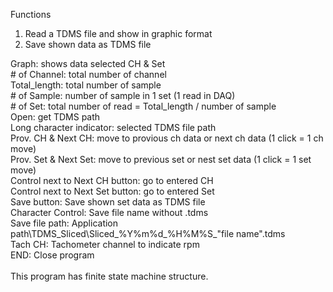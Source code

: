 Functions<br>
1. Read a TDMS file and show in graphic format<br>
2. Save shown data as TDMS file<br>

Graph: shows data selected CH & Set<br>
&#35; of Channel: total number of channel <br>
Total_length: total number of sample<br>
&#35; of Sample: number of sample in 1 set (1 read in DAQ)<br>
&#35; of Set: total number of read = Total_length / number of sample<br>
Open: get TDMS path<br>
Long character indicator: selected TDMS file path<br>
Prov. CH & Next CH: move to provious ch data or next ch data (1 click = 1 ch move)<br>
Prov. Set & Next Set: move to previous set or nest set data  (1 click = 1 set move)<br>
Control next to Next CH button: go to entered CH<br>
Control next to Next Set button: go to entered Set<br>
Save button: Save shown set data as TDMS file<br>
Character Control: Save file name without .tdms<br>
Save file path: Application path\TDMS_Sliced\Sliced_%Y%m%d_%H%M%S_"file name".tdms<br>
Tach CH: Tachometer channel to indicate rpm<br>
END: Close program<br>
<br>
This program has finite state machine structure.
